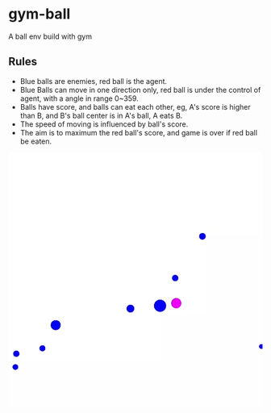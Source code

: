 # gym-ball
A ball env build with gym

## Rules

- Blue balls are enemies, red ball is the agent.
- Blue Balls can move in one direction only, red ball is under the control of agent, with a angle in range 0~359.
- Balls have score, and balls can eat each other, eg, A's score is higher than B, and B's ball center is in A's ball, A eats B.
- The speed of moving is influenced by ball's score.
- The aim is to maximum the red ball's score, and game is over if red ball be eaten.

![ball](./img/ball.webp)
